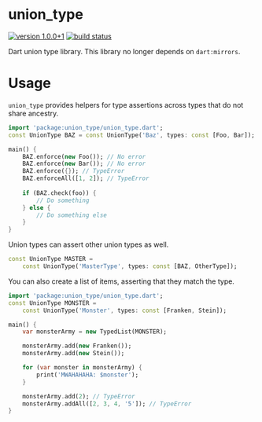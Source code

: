 # union_type

[![version 1.0.0+1](https://img.shields.io/badge/pub-v1.0.0+1-brightgreen.svg)](https://pub.dartlang.org/packages/union_type)
[![build status](https://travis-ci.org/thosakwe/union_type.svg)](https://travis-ci.org/thosakwe/union_type)

Dart union type library. This library no longer depends on `dart:mirrors`.

# Usage
`union_type` provides helpers for type assertions across types that do not share
ancestry.

```dart
import 'package:union_type/union_type.dart';
const UnionType BAZ = const UnionType('Baz', types: const [Foo, Bar]);

main() {
    BAZ.enforce(new Foo()); // No error
    BAZ.enforce(new Bar()); // No error
    BAZ.enforce({}); // TypeError
    BAZ.enforceAll([1, 2]); // TypeError
    
    if (BAZ.check(foo)) {
        // Do something
    } else {
        // Do something else
    }
}
```

Union types can assert other union types as well.

```dart
const UnionType MASTER =
    const UnionType('MasterType', types: const [BAZ, OtherType]);
```

You can also create a list of items, asserting that they match the type.

```dart
import 'package:union_type/union_type.dart';
const UnionType MONSTER =
    const UnionType('Monster', types: const [Franken, Stein]);

main() {
    var monsterArmy = new TypedList(MONSTER);

    monsterArmy.add(new Franken());
    monsterArmy.add(new Stein());

    for (var monster in monsterArmy) {
        print('MWAHAHAHA: $monster');
    }

    monsterArmy.add(2); // TypeError
    monsterArmy.addAll([2, 3, 4, '5']); // TypeError
}
```